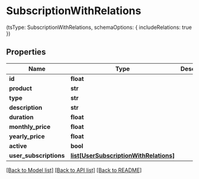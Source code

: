 # SubscriptionWithRelations

(tsType: SubscriptionWithRelations, schemaOptions: { includeRelations: true })
## Properties
Name | Type | Description | Notes
------------ | ------------- | ------------- | -------------
**id** | **float** |  | [optional] 
**product** | **str** |  | 
**type** | **str** |  | [optional] 
**description** | **str** |  | 
**duration** | **float** |  | 
**monthly_price** | **float** |  | 
**yearly_price** | **float** |  | 
**active** | **bool** |  | 
**user_subscriptions** | [**list[UserSubscriptionWithRelations]**](UserSubscriptionWithRelations.md) |  | [optional] 

[[Back to Model list]](../README.md#documentation-for-models) [[Back to API list]](../README.md#documentation-for-api-endpoints) [[Back to README]](../README.md)


